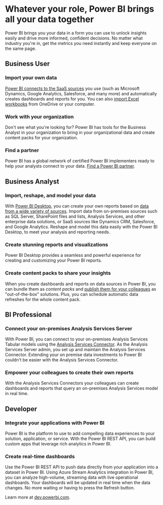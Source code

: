 <properties
   pageTitle="Whatever your role, Power BI brings all your data together"
   description="Whatever your role, Power BI brings all your data together"
   services="powerbi"
   documentationCenter=""
   authors="brpoll"
   manager="jamescon"
   backup=""
   editor=""
   tags=""
   qualityFocus="no"
   qualityDate=""/>

<tags
   ms.service="powerbi"
   ms.devlang="NA"
   ms.topic="article"
   ms.tgt_pltfrm="NA"
   ms.workload="powerbi"
   ms.date="06/22/2016"
   ms.author="brpoll"/>
   
# Whatever your role, Power BI brings all your data together

Power BI brings you your data in a form you can use to unlock insights easily and drive more informed, confident decisions. No matter what industry you're in, get the metrics you need instantly and keep everyone on the same page.

## Business User 
### Import your own data
[Power BI connects to the SaaS sources](https://powerbi.microsoft.com/#connect-wrapper) you use (such as Microsoft Dynamics, Google Analytics, Salesforce, and many more) and automatically creates dashboards and reports for you. You can also [import Excel workbooks](http://go.microsoft.com/fwlink/?LinkID=544781) from OneDrive or your computer.

### Work with your organization
Don't see what you're looking for? Power BI has tools for the Business Analyst in your organization to bring in your organizational data and create content packs for your organization.

### Find a partner
Power BI has a global network of certified Power BI implementers ready to help your analysts connect to your data. [Find a Power BI partner](https://powerbi.microsoft.com/partners).

## Business Analyst
### Import, reshape, and model your data
With [Power BI Desktop](https://powerbi.microsoft.com/desktop), you can create your own reports based on [data from a wide variety of sources](http://go.microsoft.com/fwlink/?LinkID=616301). Import data from on-premises sources such as SQL Server, SharePoint files and lists, Analysis Services, and other enterprise data solutions, or SaaS sources like Dynamics CRM, Salesforce, and Google Analytics. Reshape and model this data easily with the Power BI Desktop, to meet your analysis and reporting needs.

### Create stunning reports and visualizations
Power BI Desktop provides a seamless and powerful experience for creating and customizing your Power BI reports.

### Create content packs to share your insights
When you create dashboards and reports on data sources in Power BI, you can bundle them as _content packs_ and [publish them for your colleagues](http://go.microsoft.com/fwlink/?LinkID=616303) as "out-of-the-box" solutions. Plus, you can schedule automatic data refreshes for the whole content pack.

## BI Professional
### Connect your on-premises Analysis Services Server
With Power BI, you can connect to your on-premises Analysis Services Tabular models using the [Analysis Services Connector](http://go.microsoft.com/fwlink/?LinkID=616302). As the Analysis Services Server admin, you set up and maintain the Analysis Services Connector. Extending your on premise data investments to Power BI couldn't be easier with the Analysis Services Connector.

### Empower your colleagues to create their own reports
With the Analysis Services Connectors your colleagues can create dashboards and reports that query an on-premises Analysis Services model in real time.

## Developer
### Integrate your applications with Power BI
Power BI is the platform to use to add compelling data experiences to your solution, application, or service. With the Power BI REST API, you can build custom apps that leverage rich analytics in Power BI.

### Create real-time dashboards
Use the Power BI REST API to push data directly from your application into a dataset in Power BI. Using Azure Stream Analytics integration in Power BI, you can analyze high-volume, streaming data with live operational dashboards. Your dashboards will be updated in real time when the data changes. No more waiting or having to press the Refresh button.

Learn more at [dev.powerbi.com](https://dev.powerbi.com).
